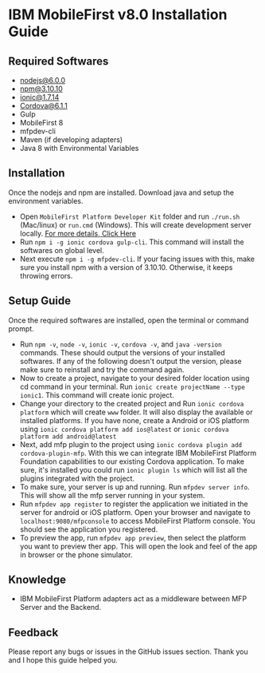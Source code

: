 # IBM MobileFirst v8.0 Installation Guide

## Required Softwares
* nodejs@6.0.0
* npm@3.10.10
* ionic@1.7.14
* Cordova@6.1.1
* Gulp
* MobileFirst 8
* mfpdev-cli
* Maven (if developing adapters)
* Java 8 with Environmental Variables

## Installation
Once the nodejs and npm are installed. Download java and setup the environment variables. 
- Open `MobileFirst Platform Developer Kit` folder and run `./run.sh` (Mac/linux) or `run.cmd` (Windows). This will create development server locally. [For more details, Click Here](https://www.ibm.com/support/knowledgecenter/SSHS8R_8.0.0/com.ibm.worklight.dev.doc/dev/t_installing_dev_kit.html)
- Run `npm i -g ionic cordova gulp-cli`. This command will install the softwares on global level.
- Next execute `npm i -g mfpdev-cli`. If your facing issues with this, make sure you install npm with a version of 3.10.10. Otherwise, it keeps throwing errors.

## Setup Guide
Once the required softwares are installed, open the terminal or command prompt.
- Run `npm -v`, `node -v`, `ionic -v`, `cordova -v`, and `java -version` commands. These should output the versions of your installed softwares. If any of the following doesn't output the version, please make sure to reinstall and try the command again.
- Now to create a project, navigate to your desired folder location using cd command in your terminal. Run `ionic create projectName --type ionic1`. This command will create ionic project.
- Change your directory to the created project and Run `ionic cordova platform` which will create `www` folder. It will also display the available or installed platforms. If you have none, create a Android or iOS platform using `ionic cordova platform add ios@latest` or `ionic cordova platform add android@latest`
- Next, add mfp plugin to the project using `ionic cordova plugin add cordova-plugin-mfp`. With this we can integrate IBM MobileFirst Platform Foundation capabilities to our existing Cordova application. To make sure, it's installed you could run `ionic plugin ls` which will list all the plugins integrated with the project.
- To make sure, your server is up and running. Run `mfpdev server info`. This will show all the mfp server running in your system.
- Run `mfpdev app register` to register the application we initiated in the server for android or iOS platform. Open your browser and navigate to `localhost:9080/mfpconsole` to access MobileFirst Platform console. You should see the application you registered.
- To preview the app, run `mfpdev app preview`, then select the platform you want to preview ther app. This will open the look and feel of the app in browser or the phone simulator.

## Knowledge
- IBM MobileFirst Platform adapters act as a middleware between MFP Server and the Backend.


## Feedback
Please report any bugs or issues in the GitHub issues section. Thank you and I hope this guide helped you.
